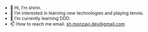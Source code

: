 - 👋 Hi, I’m shirin.
- 👀 I’m interested in learning new technologies and playing tennis.
- 🌱 I’m currently learning DDD.
- 📫 How to reach me email. sh.monzavi.dev@gmail.com

<!---
shirin72/shirin72 is a ✨ special ✨ repository because its `README.md` (this file) appears on your GitHub profile.
You can click the Preview link to take a look at your changes.
--->

